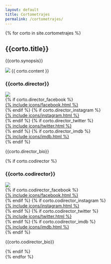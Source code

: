```yaml
---
layout: default
title: Cortometrajes
permalink: /cortometrajes/
---
```


<section>
  {% for corto in site.cortometrajes %}
    <div class="corto-half">
      <h2>{{corto.title}}</h2>
      <p>{{corto.synopsis}}</p>
      <img class="still" src="{{ site.baseurl }}{{ corto.still }}">
      {{ corto.content }}
    </div>
    <div class="director-card">
      <h3>{{corto.director}}</h3>
        <img class="director_image" src="{{ site.baseurl }}{{ corto.director_picture }}">
      <div class="director_social">
        {% if corto.director_facebook %}
          <a href="{{corto.director_facebook}}" target="_blank">
            <div class="social-link facebook">{% include icons/facebook.html %}</div>
          </a>
        {% endif %}
        {% if corto.director_instagram %}
          <a href="{{corto.director_instagram}}" target="_blank">
            <div class="social-link instagram">{% include icons/instagram.html %}</div>
          </a>
        {% endif %}
        {% if corto.director_twitter %}
          <a href="{{ corto.director_twitter }}" target="_blank">
            <div class="social-link">{% include icons/twitter.html %}</div>
          </a>
        {% endif %}
        {% if corto.director_imdb %}
          <a href="{{corto.director_imdb}}" target="_blank">
            <div class="social-link imdb">{% include icons/imdb.html %}</div>
          </a>
        {% endif %}
      </div>
      <p>{{corto.director_bio}}</p>
      {% if corto.codirector %}
        <h3>{{corto.codirector}}</h3>
          <img class="director_image" src="{{ site.baseurl }}{{ corto.codirector_picture }}">
        <div class="director_social">
          {% if corto.codirector_facebook %}
            <a href="{{corto.codirector_facebook}}" target="_blank">
              <div class="social-link facebook">{% include icons/facebook.html %}</div>
            </a>
          {% endif %}
          {% if corto.codirector_instagram %}
            <a href="{{corto.codirector_instagram}}" target="_blank">
              <div class="social-link instagram">{% include icons/instagram.html %}</div>
            </a>
          {% endif %}
          {% if corto.codirector_twitter %}
            <a href="{{ corto.codirector_twitter }}" target="_blank">
              <div class="social-link">{% include icons/twitter.html %}</div>
            </a>
          {% endif %}
          {% if corto.codirector_imdb %}
            <a href="{{corto.codirector_imdb}}" target="_blank">
              <div class="social-link imdb">{% include icons/imdb.html %}</div>
            </a>
          {% endif %}
        </div>
        <p>{{corto.codirector_bio}}</p>
      {% endif %}
    </div>
  {% endfor %}
</section>
